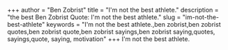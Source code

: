 +++
author = "Ben Zobrist"
title = "I'm not the best athlete."
description = "the best Ben Zobrist Quote: I'm not the best athlete."
slug = "im-not-the-best-athlete"
keywords = "I'm not the best athlete.,ben zobrist,ben zobrist quotes,ben zobrist quote,ben zobrist sayings,ben zobrist saying,quotes, sayings,quote, saying, motivation"
+++
I'm not the best athlete.
